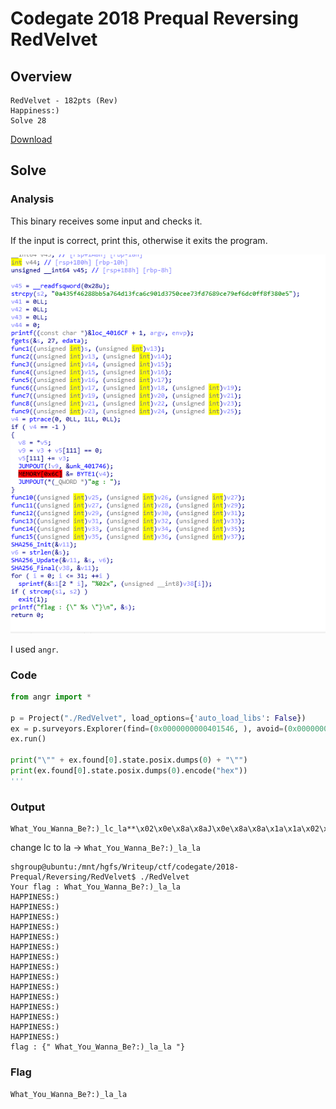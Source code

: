 # Codegate 2018 Prequal Reversing RedVelvet

## Overview

```
RedVelvet - 182pts (Rev)
Happiness:)
Solve 28
```

[Download](https://s3.ap-northeast-2.amazonaws.com/codegate2018/afbea1c0a463d63cd6f00389a3b2fe88)

## Solve

### Analysis

This binary receives some input and checks it.

If the input is correct, print this, otherwise it exits the program.

![source](source.PNG)

I used `angr`.

### Code

```python
from angr import *

p = Project("./RedVelvet", load_options={'auto_load_libs': False})
ex = p.surveyors.Explorer(find=(0x0000000000401546, ), avoid=(0x00000000004007D0,))
ex.run()

print("\"" + ex.found[0].state.posix.dumps(0) + "\"")
print(ex.found[0].state.posix.dumps(0).encode("hex"))
'''
```

### Output

```
What_You_Wanna_Be?:)_lc_la**\x02\x0e\x8a\x8aJ\x0e\x8a\x8a\x1a\x1a\x02\x08\x0e*JJ\x8a*\x0e\n\x8a*JJ\x02\x02J\x8a\x0b\x8a*\x08\x00
```

change lc to la -> `What_You_Wanna_Be?:)_la_la`

```
shgroup@ubuntu:/mnt/hgfs/Writeup/ctf/codegate/2018-Prequal/Reversing/RedVelvet$ ./RedVelvet
Your flag : What_You_Wanna_Be?:)_la_la
HAPPINESS:)
HAPPINESS:)
HAPPINESS:)
HAPPINESS:)
HAPPINESS:)
HAPPINESS:)
HAPPINESS:)
HAPPINESS:)
HAPPINESS:)
HAPPINESS:)
HAPPINESS:)
HAPPINESS:)
HAPPINESS:)
HAPPINESS:)
HAPPINESS:)
flag : {" What_You_Wanna_Be?:)_la_la "}
```

### Flag

`What_You_Wanna_Be?:)_la_la`